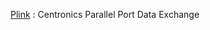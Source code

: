 [Plink](https://github.com/cyring/Tips/blob/master/Programming/DOS/Plink.c) : Centronics Parallel Port Data Exchange  
